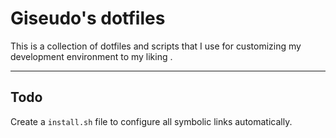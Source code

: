 Giseudo's dotfiles
===================
This is a collection of dotfiles and scripts that I use for customizing my development environment to my liking . 

----------

Todo
-------------
Create a `install.sh` file to configure all symbolic links automatically.

